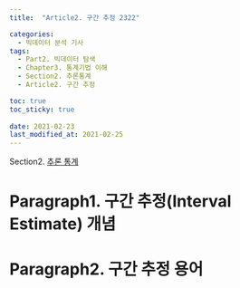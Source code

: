 ```yaml
---
title:  "Article2. 구간 추정 2322"

categories:
  - 빅데이터 분석 기사
tags: 
  - Part2. 빅데이터 탐색
  - Chapter3. 통계기법 이해
  - Section2. 추론통계
  - Article2. 구간 추정

toc: true
toc_sticky: true
 
date: 2021-02-23
last_modified_at: 2021-02-25
---
```


Section2. [추론 통계]()

# Paragraph1. 구간 추정(Interval Estimate) 개념

# Paragraph2. 구간 추정 용어